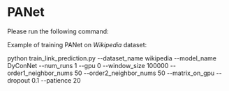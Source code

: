 # PANet
Please run the following command:

Example of training PANet on *Wikipedia* dataset:

python train_link_prediction.py --dataset_name wikipedia --model_name DyConNet --num_runs 1 --gpu 0 --window_size 100000 --order1_neighbor_nums 50 --order2_neighbor_nums 50 --matrix_on_gpu --dropout 0.1 --patience 20
